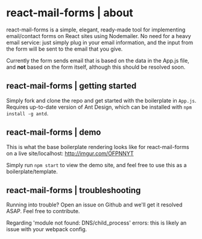 # react-mail-forms | about
react-mail-forms is a simple, elegant, ready-made tool for implementing email/contact forms on React sites using Nodemailer. No need for a heavy email service: just simply plug in your email information, and the input from the form will be sent to the email that you give.

Currently the form sends email that is based on the data in the App.js file, and
**not** based on the form itself, although this should be resolved soon.


## react-mail-forms | getting started

Simply fork and clone the repo and get started with the boilerplate in `App.js`. Requires up-to-date version of Ant Design, which can be installed with `npm install -g antd`.


## react-mail-forms | demo

This is what the base boilerplate rendering looks like for react-mail-forms on a
live site/localhost: http://imgur.com/OFPNNYT

Simply run `npm start` to view the demo site, and feel free to use this
as a boilerplate/template.

## react-mail-forms | troubleshooting

Running into trouble? Open an issue on Github and we'll get it resolved ASAP. Feel free to contribute.

Regarding 'module not found: DNS/child_process' errors: this is likely an issue
with your webpack config.
